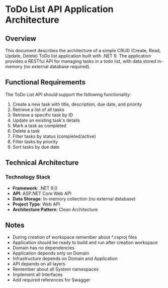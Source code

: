 # ToDo List API Application Architecture

## Overview

This document describes the architecture of a simple CRUD (Create, Read, Update, Delete) ToDo list application built with .NET 9. The application provides a RESTful API for managing tasks in a todo list, with data stored in-memory (no external database required).

## Functional Requirements

The ToDo List API should support the following functionality:

1. Create a new task with title, description, due date, and priority
2. Retrieve a list of all tasks
3. Retrieve a specific task by ID
4. Update an existing task's details
5. Mark a task as completed
6. Delete a task
7. Filter tasks by status (completed/active)
8. Filter tasks by priority
9. Sort tasks by due date

## Technical Architecture

### Technology Stack

- **Framework**: .NET 9.0
- **API**: ASP.NET Core Web API
- **Data Storage**: In-memory collection (no external database)
- **Project Type**: Web API
- **Architecture Pattern**: Clean Architecture


## Notes
- During creation of workspace remember about *.csproj files 
- Application should be ready to build and run after creation workspace
- Domain has no dependencies
- Application depends only on Domain
- Infrastructure depends on Domain and Application
- API depends on all layers
- Remember about all System namespaces
- Implement all Interfaces
- Add required references for Swagger